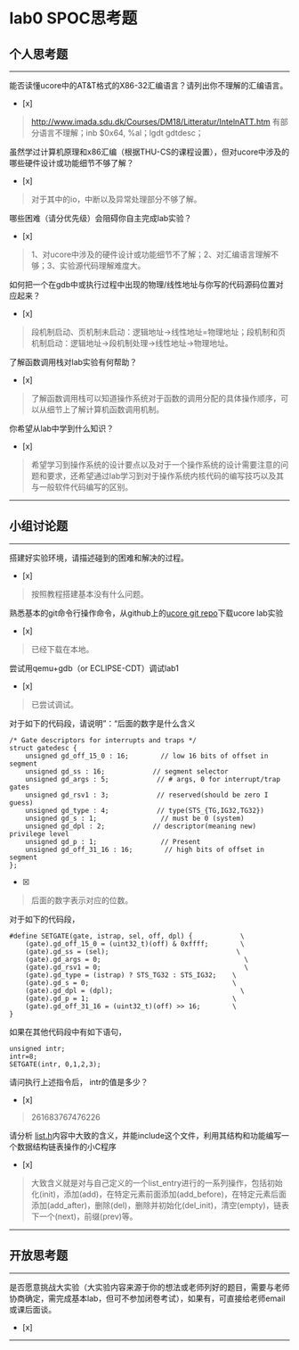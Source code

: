 # lab0 SPOC思考题

## 个人思考题

---

能否读懂ucore中的AT&T格式的X86-32汇编语言？请列出你不理解的汇编语言。
- [x]  

>  http://www.imada.sdu.dk/Courses/DM18/Litteratur/IntelnATT.htm
有部分语言不理解；inb $0x64, %al；lgdt gdtdesc；

虽然学过计算机原理和x86汇编（根据THU-CS的课程设置），但对ucore中涉及的哪些硬件设计或功能细节不够了解？
- [x]  

>   对于其中的io，中断以及异常处理部分不够了解。


哪些困难（请分优先级）会阻碍你自主完成lab实验？
- [x]  

> 1、对ucore中涉及的硬件设计或功能细节不了解；2、对汇编语言理解不够；3、实验源代码理解难度大。

如何把一个在gdb中或执行过程中出现的物理/线性地址与你写的代码源码位置对应起来？
- [x]  

>   段机制启动、页机制未启动：逻辑地址->线性地址=物理地址；段机制和页机制启动：逻辑地址->段机制处理->线性地址->物理地址。

了解函数调用栈对lab实验有何帮助？
- [x]  

>   了解函数调用栈可以知道操作系统对于函数的调用分配的具体操作顺序，可以从细节上了解计算机函数调用机制。

你希望从lab中学到什么知识？
- [x]  

>   希望学习到操作系统的设计要点以及对于一个操作系统的设计需要注意的问题和要求，还希望通过lab学习到对于操作系统内核代码的编写技巧以及其与一般软件代码编写的区别。

---

## 小组讨论题

---

搭建好实验环境，请描述碰到的困难和解决的过程。
- [x]  

> 按照教程搭建基本没有什么问题。

熟悉基本的git命令行操作命令，从github上的[ucore git repo](http://www.github.com/chyyuu/ucore_lab)下载ucore lab实验
- [x]  

> 已经下载在本地。

尝试用qemu+gdb（or ECLIPSE-CDT）调试lab1
- [x]  

> 已尝试调试。

对于如下的代码段，请说明”：“后面的数字是什么含义
```
/* Gate descriptors for interrupts and traps */
struct gatedesc {
    unsigned gd_off_15_0 : 16;        // low 16 bits of offset in segment
    unsigned gd_ss : 16;            // segment selector
    unsigned gd_args : 5;            // # args, 0 for interrupt/trap gates
    unsigned gd_rsv1 : 3;            // reserved(should be zero I guess)
    unsigned gd_type : 4;            // type(STS_{TG,IG32,TG32})
    unsigned gd_s : 1;                // must be 0 (system)
    unsigned gd_dpl : 2;            // descriptor(meaning new) privilege level
    unsigned gd_p : 1;                // Present
    unsigned gd_off_31_16 : 16;        // high bits of offset in segment
};
```
- [x]  

> 后面的数字表示对应的位数。

对于如下的代码段，
```
#define SETGATE(gate, istrap, sel, off, dpl) {            \
    (gate).gd_off_15_0 = (uint32_t)(off) & 0xffff;        \
    (gate).gd_ss = (sel);                                \
    (gate).gd_args = 0;                                    \
    (gate).gd_rsv1 = 0;                                    \
    (gate).gd_type = (istrap) ? STS_TG32 : STS_IG32;    \
    (gate).gd_s = 0;                                    \
    (gate).gd_dpl = (dpl);                                \
    (gate).gd_p = 1;                                    \
    (gate).gd_off_31_16 = (uint32_t)(off) >> 16;        \
}
```
如果在其他代码段中有如下语句，
```
unsigned intr;
intr=8;
SETGATE(intr, 0,1,2,3);
```
请问执行上述指令后， intr的值是多少？
- [x]  

> 261683767476226

请分析 [list.h](https://github.com/chyyuu/ucore_lab/blob/master/labcodes/lab2/libs/list.h)内容中大致的含义，并能include这个文件，利用其结构和功能编写一个数据结构链表操作的小C程序
- [x]  

> 大致含义就是对与自己定义的一个list_entry进行的一系列操作，包括初始化(init)，添加(add)，在特定元素前面添加(add_before)，在特定元素后面添加(add_after)，删除(del)，删除并初始化(del_init)，清空(empty)，链表下一个(next)，前缀(prev)等。

---

## 开放思考题

---

是否愿意挑战大实验（大实验内容来源于你的想法或老师列好的题目，需要与老师协商确定，需完成基本lab，但可不参加闭卷考试），如果有，可直接给老师email或课后面谈。
- [x]  

>  

---
